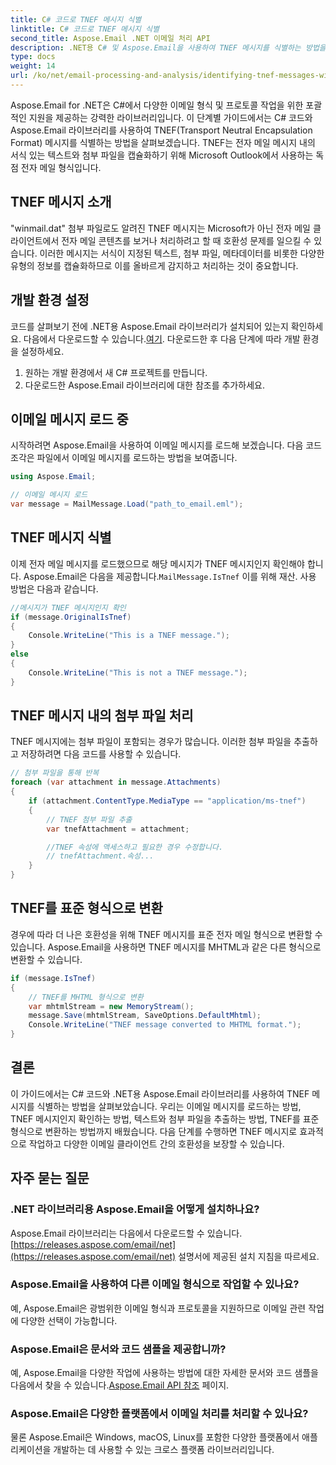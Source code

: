 ```yaml
---
title: C# 코드로 TNEF 메시지 식별
linktitle: C# 코드로 TNEF 메시지 식별
second_title: Aspose.Email .NET 이메일 처리 API
description: .NET용 C# 및 Aspose.Email을 사용하여 TNEF 메시지를 식별하는 방법을 알아보세요. 소스 코드와 FAQ가 포함된 단계별 가이드입니다.
type: docs
weight: 14
url: /ko/net/email-processing-and-analysis/identifying-tnef-messages-with-csharp-code/
---
```


Aspose.Email for .NET은 C#에서 다양한 이메일 형식 및 프로토콜 작업을 위한 포괄적인 지원을 제공하는 강력한 라이브러리입니다. 이 단계별 가이드에서는 C# 코드와 Aspose.Email 라이브러리를 사용하여 TNEF(Transport Neutral Encapsulation Format) 메시지를 식별하는 방법을 살펴보겠습니다. TNEF는 전자 메일 메시지 내의 서식 있는 텍스트와 첨부 파일을 캡슐화하기 위해 Microsoft Outlook에서 사용하는 독점 전자 메일 형식입니다.

## TNEF 메시지 소개

"winmail.dat" 첨부 파일로도 알려진 TNEF 메시지는 Microsoft가 아닌 전자 메일 클라이언트에서 전자 메일 콘텐츠를 보거나 처리하려고 할 때 호환성 문제를 일으킬 수 있습니다. 이러한 메시지는 서식이 지정된 텍스트, 첨부 파일, 메타데이터를 비롯한 다양한 유형의 정보를 캡슐화하므로 이를 올바르게 감지하고 처리하는 것이 중요합니다.

## 개발 환경 설정

 코드를 살펴보기 전에 .NET용 Aspose.Email 라이브러리가 설치되어 있는지 확인하세요. 다음에서 다운로드할 수 있습니다.[여기](https://releases.aspose.com/email/net). 다운로드한 후 다음 단계에 따라 개발 환경을 설정하세요.

1. 원하는 개발 환경에서 새 C# 프로젝트를 만듭니다.
2. 다운로드한 Aspose.Email 라이브러리에 대한 참조를 추가하세요.

## 이메일 메시지 로드 중

시작하려면 Aspose.Email을 사용하여 이메일 메시지를 로드해 보겠습니다. 다음 코드 조각은 파일에서 이메일 메시지를 로드하는 방법을 보여줍니다.

```csharp
using Aspose.Email;

// 이메일 메시지 로드
var message = MailMessage.Load("path_to_email.eml");
```

## TNEF 메시지 식별

 이제 전자 메일 메시지를 로드했으므로 해당 메시지가 TNEF 메시지인지 확인해야 합니다. Aspose.Email은 다음을 제공합니다.`MailMessage.IsTnef` 이를 위해 재산. 사용 방법은 다음과 같습니다.

```csharp
//메시지가 TNEF 메시지인지 확인
if (message.OriginalIsTnef)
{
    Console.WriteLine("This is a TNEF message.");
}
else
{
    Console.WriteLine("This is not a TNEF message.");
}
```


## TNEF 메시지 내의 첨부 파일 처리

TNEF 메시지에는 첨부 파일이 포함되는 경우가 많습니다. 이러한 첨부 파일을 추출하고 저장하려면 다음 코드를 사용할 수 있습니다.

```csharp
// 첨부 파일을 통해 반복
foreach (var attachment in message.Attachments)
{
    if (attachment.ContentType.MediaType == "application/ms-tnef")
    {
        // TNEF 첨부 파일 추출
        var tnefAttachment = attachment;

        //TNEF 속성에 액세스하고 필요한 경우 수정합니다.
        // tnefAttachment.속성...
    }
}
```

## TNEF를 표준 형식으로 변환

경우에 따라 더 나은 호환성을 위해 TNEF 메시지를 표준 전자 메일 형식으로 변환할 수 있습니다. Aspose.Email을 사용하면 TNEF 메시지를 MHTML과 같은 다른 형식으로 변환할 수 있습니다.

```csharp
if (message.IsTnef)
{
    // TNEF를 MHTML 형식으로 변환
    var mhtmlStream = new MemoryStream();
    message.Save(mhtmlStream, SaveOptions.DefaultMhtml);
    Console.WriteLine("TNEF message converted to MHTML format.");
}
```

## 결론

이 가이드에서는 C# 코드와 .NET용 Aspose.Email 라이브러리를 사용하여 TNEF 메시지를 식별하는 방법을 살펴보았습니다. 우리는 이메일 메시지를 로드하는 방법, TNEF 메시지인지 확인하는 방법, 텍스트와 첨부 파일을 추출하는 방법, TNEF를 표준 형식으로 변환하는 방법까지 배웠습니다. 다음 단계를 수행하면 TNEF 메시지로 효과적으로 작업하고 다양한 이메일 클라이언트 간의 호환성을 보장할 수 있습니다.


## 자주 묻는 질문

### .NET 라이브러리용 Aspose.Email을 어떻게 설치하나요?

 Aspose.Email 라이브러리는 다음에서 다운로드할 수 있습니다.[https://releases.aspose.com/email/net](https://releases.aspose.com/email/net) 설명서에 제공된 설치 지침을 따르세요.

### Aspose.Email을 사용하여 다른 이메일 형식으로 작업할 수 있나요?

예, Aspose.Email은 광범위한 이메일 형식과 프로토콜을 지원하므로 이메일 관련 작업에 다양한 선택이 가능합니다.

### Aspose.Email은 문서와 코드 샘플을 제공합니까?

 예, Aspose.Email을 다양한 작업에 사용하는 방법에 대한 자세한 문서와 코드 샘플을 다음에서 찾을 수 있습니다.[Aspose.Email API 참조](https://reference.aspose.com/email/net/) 페이지.

### Aspose.Email은 다양한 플랫폼에서 이메일 처리를 처리할 수 있나요?

물론 Aspose.Email은 Windows, macOS, Linux를 포함한 다양한 플랫폼에서 애플리케이션을 개발하는 데 사용할 수 있는 크로스 플랫폼 라이브러리입니다.